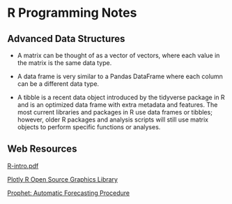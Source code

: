 # R Programming Notes

## Advanced Data Structures

- A matrix can be thought of as a vector of vectors, where each value in the matrix is the same data type.


- A data frame is very similar to a Pandas DataFrame where each column can be a different data type.


- A tibble is a recent data object introduced by the tidyverse package in R and is an optimized data frame with extra metadata and features. The most current libraries and packages in R use data frames or tibbles; however, older R packages and analysis scripts will still use matrix objects to perform specific functions or analyses.

## Web Resources

<a href="https://cran.r-project.org/doc/manuals/r-release/R-intro.pdf" target="_blank">R-intro.pdf</a>

<a href="https://plotly.com/r/" target="_blank">Plotly R Open Source Graphics Library</a>

<a href="https://cran.r-project.org/web/packages/prophet/index.html" target="_blank">Prophet: Automatic Forecasting Procedure</a>





